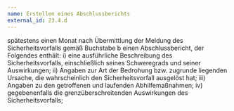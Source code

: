```yaml
---
name: Erstellen eines Abschlussberichts
external_id: 23.4.d
---
```


spätestens einen Monat nach Übermittlung der Meldung des Sicherheitsvorfalls gemäß Buchstabe b einen Abschlussbericht, der Folgendes enthält:
    i) eine ausführliche Beschreibung des Sicherheitsvorfalls, einschließlich seines Schweregrads und seiner
    Auswirkungen;
    ii) Angaben zur Art der Bedrohung bzw. zugrunde liegenden Ursache, die wahrscheinlich den Sicherheitsvorfall
    ausgelöst hat;
    iii) Angaben zu den getroffenen und laufenden Abhilfemaßnahmen;
    iv) gegebenenfalls die grenzüberschreitenden Auswirkungen des Sicherheitsvorfalls;
